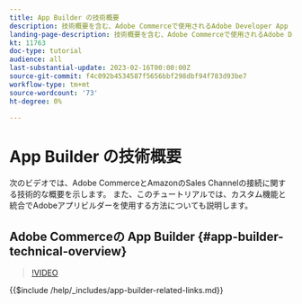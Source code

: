```yaml
---
title: App Builder の技術概要
description: 技術概要を含む、Adobe Commerceで使用されるAdobe Developer App Builder について説明します
landing-page-description: 技術概要を含む、Adobe Commerceで使用されるAdobe Developer App Builder について説明します
kt: 11763
doc-type: tutorial
audience: all
last-substantial-update: 2023-02-16T00:00:00Z
source-git-commit: f4c092b4534587f5656bbf298dbf94f783d93be7
workflow-type: tm+mt
source-wordcount: '73'
ht-degree: 0%

---
```



# App Builder の技術概要

次のビデオでは、Adobe CommerceとAmazonのSales Channelの接続に関する技術的な概要を示します。 また、このチュートリアルでは、カスタム機能と統合でAdobeアプリビルダーを使用する方法についても説明します。


## Adobe Commerceの App Builder {#app-builder-technical-overview}

>[!VIDEO](https://video.tv.adobe.com/v/3413512)

{{$include /help/_includes/app-builder-related-links.md}}
